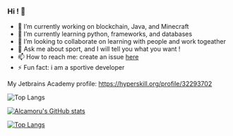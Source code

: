 ### Hi ! 👋

- 🔭 I’m currently working on blockchain, Java, and Minecraft
- 🌱 I’m currently learning python, frameworks, and databases
- 👯 I’m looking to collaborate on learning with people and work togeather
- 💬 Ask me about sport, and I will tell you what you want !
- 📫 How to reach me: create an issue [here](https://github.com/Alcamoru/Alcamoru/issues)
- ⚡ Fun fact: i am a sportive developer

My Jetbrains Academy profile: https://hyperskill.org/profile/32293702

![Top Langs](https://github-readme-stats.vercel.app/api/top-langs/?username=Alcamoru&layout=compact&show_icons=true&theme=dracula&include_all_commits=true&border_radius=10)

[![Alcamoru's GitHub stats](https://github-readme-stats.vercel.app/api?username=Alcamoru&show_icons=true&theme=dracula&include_all_commits=true&border_radius=10&bg_color=30,373737,373737,373737,FF6C4C&title_color=B9B9B9)](https://github.com/anuraghazra/github-readme-stats)

[![Top Langs](https://github-readme-stats.vercel.app/api/top-langs/?username=Alcamoru)](https://github.com/anuraghazra/github-readme-stats)
